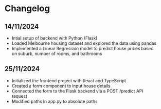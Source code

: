 # Changelog

## 14/11/2024
- Intial setup of backend with Python (Flask)
- Loaded Melbourne housing dataset and explored the data using pandas
- Implemented a Linear Regression model to predict house prices based on suburb, number of rooms, and bathrooms

## 25/11/2024
- Initialized the frontend project with React and TypeScript
- Created a form component to input house details
- Connected the form to the Flask backend via a POST /predict API request
- Modified paths in app.py to absolute paths
